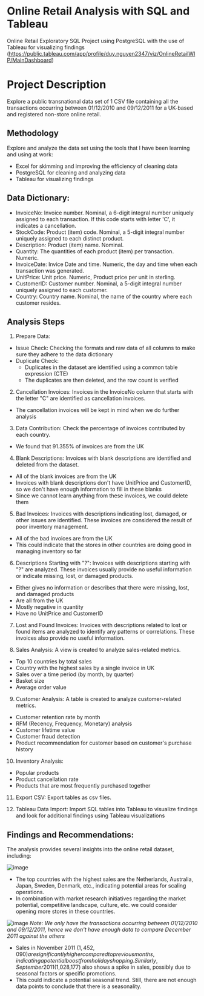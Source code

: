 # Online Retail Analysis with SQL and Tableau
Online Retail Exploratory SQL Project using PostgreSQL with the use of Tableau for visualizing findings (https://public.tableau.com/app/profile/duy.nguyen2347/viz/OnlineRetailWIP/MainDashboard)


# Project Description
Explore a public transnational data set of 1 CSV file containing all the transactions occurring between 01/12/2010 and 09/12/2011 for a UK-based and registered non-store online retail.


## Methodology
Explore and analyze the data set using the tools that I have been learning and using at work:
- Excel for skimming and improving the efficiency of cleaning data
- PostgreSQL for cleaning and analyzing data
- Tableau for visualizing findings


## Data Dictionary:
* InvoiceNo: Invoice number. Nominal, a 6-digit integral number uniquely assigned to each transaction. If this code starts with letter 'C', it indicates a cancellation.
* StockCode: Product (item) code. Nominal, a 5-digit integral number uniquely assigned to each distinct product.
* Description: Product (item) name. Nominal.
* Quantity: The quantities of each product (item) per transaction. Numeric.
* InvoiceDate: Invice Date and time. Numeric, the day and time when each transaction was generated.
* UnitPrice: Unit price. Numeric, Product price per unit in sterling.
* CustomerID: Customer number. Nominal, a 5-digit integral number uniquely assigned to each customer.
* Country: Country name. Nominal, the name of the country where each customer resides.


## Analysis Steps
1. Prepare Data:
* Issue Check: Checking the formats and raw data of all columns to make sure they adhere to the data dictionary
* Duplicate Check:
  * Duplicates in the dataset are identified using a common table expression (CTE)
  * The duplicates are then deleted, and the row count is verified


2. Cancellation Invoices: Invoices in the InvoiceNo column that starts with the letter "C" are identified as cancellation invoices.
* The cancellation invoices will be kept in mind when we do further analysis


3. Data Contribution: Check the percentage of invoices contributed by each country.
* We found that 91.355% of invoices are from the UK


4. Blank Descriptions: Invoices with blank descriptions are identified and deleted from the dataset.
* All of the blank invoices are from the UK
* Invoices with blank descriptions don't have UnitPrice and CustomerID, so we don't have enough information to fill in these blanks
* Since we cannot learn anything from these invoices, we could delete them


5. Bad Invoices: Invoices with descriptions indicating lost, damaged, or other issues are identified. These invoices are considered the result of poor inventory management.
* All of the bad invoices are from the UK
* This could indicate that the stores in other countries are doing good in managing inventory so far


6. Descriptions Starting with "?": Invoices with descriptions starting with "?" are analyzed. These invoices usually provide no useful information or indicate missing, lost, or damaged products.
* Either gives no information or describes that there were missing, lost, and damaged products
* Are all from the UK
* Mostly negative in quantity
* Have no UnitPrice and CustomerID


7. Lost and Found Invoices: Invoices with descriptions related to lost or found items are analyzed to identify any patterns or correlations. These invoices also provide no useful information.


8. Sales Analysis: A view is created to analyze sales-related metrics.
* Top 10 countries by total sales
* Country with the highest sales by a single invoice in UK
* Sales over a time period (by month, by quarter)
* Basket size
* Average order value


9. Customer Analysis: A table is created to analyze customer-related metrics.
* Customer retention rate by month
* RFM (Recency, Frequency, Monetary) analysis
* Customer lifetime value
* Customer fraud detection
* Product recommendation for customer based on customer's purchase history


10. Inventory Analysis:
* Popular products
* Product cancellation rate
* Products that are most frequently purchased together


11. Export CSV: Export tables as csv files.


12. Tableau Data Import: Import SQL tables into Tableau to visualize findings and look for additional findings using Tableau visualizations


## Findings and Recommendations:
The analysis provides several insights into the online retail dataset, including:

![image](https://github.com/DewieDecimal/Online-Retail-Analysis-with-SQL-and-Tableau/assets/125356334/b055870a-f777-438c-81d3-30caa305c9e1)
* The top countries with the highest sales are the Netherlands, Australia, Japan, Sweden, Denmark, etc., indicating potential areas for scaling operations.
* In combination with market research initiatives regarding the market potential, competitive landscape, culture, etc. we could consider opening more stores in these countries.

![image](https://github.com/DewieDecimal/Online-Retail-Analysis-with-SQL-and-Tableau/assets/125356334/183051b0-51a1-4b0e-90d0-db00a3f96a8a)
*Note: We only have the transactions occurring between 01/12/2010 and 09/12/2011, hence we don't have enough data to compare December 2011 against the others*
* Sales in November 2011 ($1,452,090) are significantly higher compared to previous months, indicating a potential boost from holiday shopping. Similarly, September 2011 ($1,028,177) also shows a spike in sales, possibly due to seasonal factors or specific promotions.
* This could indicate a potential seasonal trend. Still, there are not enough data points to conclude that there is a seasonality.
